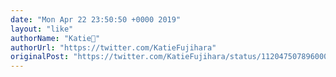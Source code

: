 ```yaml
---
date: "Mon Apr 22 23:50:50 +0000 2019"
layout: "like"
authorName: "Katie🌸"
authorUrl: "https://twitter.com/KatieFujihara"
originalPost: "https://twitter.com/KatieFujihara/status/1120475078960005120"
---
```


